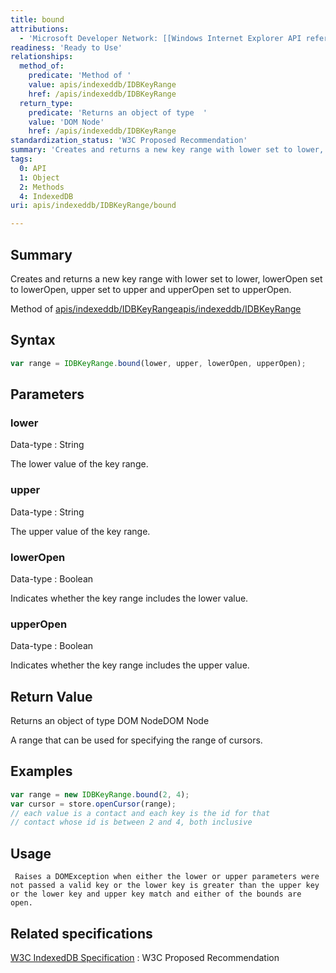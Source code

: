 ```yaml
---
title: bound
attributions:
  - 'Microsoft Developer Network: [[Windows Internet Explorer API reference](http://msdn.microsoft.com/en-us/library/ie/hh828809%28v=vs.85%29.aspx) Article]'
readiness: 'Ready to Use'
relationships:
  method_of:
    predicate: 'Method of '
    value: apis/indexeddb/IDBKeyRange
    href: /apis/indexeddb/IDBKeyRange
  return_type:
    predicate: 'Returns an object of type  '
    value: 'DOM Node'
    href: /apis/indexeddb/IDBKeyRange
standardization_status: 'W3C Proposed Recommendation'
summary: 'Creates and returns a new key range with lower set to lower, lowerOpen set to lowerOpen, upper set to upper and upperOpen set to upperOpen.'
tags:
  0: API
  1: Object
  2: Methods
  4: IndexedDB
uri: apis/indexeddb/IDBKeyRange/bound

---
```

## Summary

Creates and returns a new key range with lower set to lower, lowerOpen set to lowerOpen, upper set to upper and upperOpen set to upperOpen.

Method of [apis/indexeddb/IDBKeyRange](/apis/indexeddb/IDBKeyRange)[apis/indexeddb/IDBKeyRange](/apis/indexeddb/IDBKeyRange)

## Syntax

``` js
var range = IDBKeyRange.bound(lower, upper, lowerOpen, upperOpen);
```

## Parameters

### lower

 Data-type
:   String

 The lower value of the key range.

### upper

 Data-type
:   String

 The upper value of the key range.

### lowerOpen

 Data-type
:   Boolean

 Indicates whether the key range includes the lower value.

### upperOpen

 Data-type
:   Boolean

 Indicates whether the key range includes the upper value.

## Return Value

Returns an object of type DOM NodeDOM Node

A range that can be used for specifying the range of cursors.

## Examples

``` js
var range = new IDBKeyRange.bound(2, 4);
var cursor = store.openCursor(range);
// each value is a contact and each key is the id for that
// contact whose id is between 2 and 4, both inclusive
```

## Usage

     Raises a DOMException when either the lower or upper parameters were not passed a valid key or the lower key is greater than the upper key or the lower key and upper key match and either of the bounds are open.

## Related specifications

[W3C IndexedDB Specification](http://www.w3.org/TR/IndexedDB/)
:   W3C Proposed Recommendation

